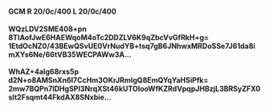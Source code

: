 #### GCM R 20/0c/400 L 20/0c/400
**WQzLDV2SME408+pn**<br/>**8TIAofJwE6HAEWqoM4oTc2DDZLV6K9qZbcVvGfRkH+g=**<br/>**1EtdOcNZ0/43BEwQSvUE0VrNudYB+tsq7gB6JNhwxMRDoSSe7J61da8imXYs6Ne/66tVB35WECPAWw3A...**<br/><br/>
**WhAZ+4aIg68rxs5p**<br/>**d2N+o8AMSnXn6l7CcHm3OKrJRmIgQ8EmQYqYaHSiPfk=**<br/>**2mw7BQPn7lDHgSPI3NrqXSt46kUTOIooWfKZRdVpqpJHBzjL3BRSyZFX0sIt2Fsqmt44FkdAX8SNxbie...**